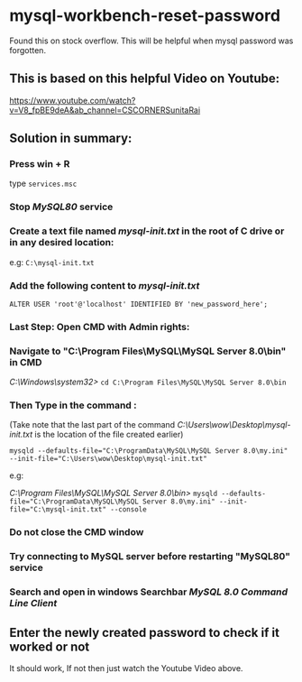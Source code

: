 # mysql-workbench-reset-password

Found this on stock overflow. This will be helpful when mysql password was forgotten.


## This is based on this helpful Video on Youtube:
https://www.youtube.com/watch?v=V8_fpBE9deA&ab_channel=CSCORNERSunitaRai


## Solution in summary:

### Press **win + R**

type ``` services.msc ```


### Stop *MySQL80* service


### Create a text file named *mysql-init.txt* in the root of C drive or in any desired location:

e.g: ``` C:\mysql-init.txt ```


### Add the following content to *mysql-init.txt*

```ALTER USER 'root'@'localhost' IDENTIFIED BY 'new_password_here';```

 
### Last Step: Open CMD with Admin rights:


### Navigate to "C:\Program Files\MySQL\MySQL Server 8.0\bin" in CMD

*C:\Windows\system32>* ```cd C:\Program Files\MySQL\MySQL Server 8.0\bin```


### Then Type in the command : 
(Take note that the last part of the command *C:\Users\wow\Desktop\mysql-init.txt* is the location of the file created earlier)

```mysqld --defaults-file="C:\ProgramData\MySQL\MySQL Server 8.0\my.ini" --init-file="C:\Users\wow\Desktop\mysql-init.txt"```

e.g:

*C:\Program Files\MySQL\MySQL Server 8.0\bin>* ```mysqld --defaults-file="C:\ProgramData\MySQL\MySQL Server 8.0\my.ini" --init-file="C:\mysql-init.txt" --console```

### Do not close the CMD window

### Try connecting to  MySQL server before restarting "MySQL80" service

### Search and open in windows Searchbar *MySQL 8.0 Command Line Client*

## Enter the newly created password to check if it worked or not

It should work, If not then just watch the Youtube Video above.
